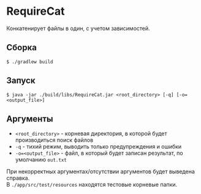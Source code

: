 # RequireCat
Конкатенирует файлы в один, с учетом зависимостей.

## Сборка
`$ ./gradlew build`

## Запуск
`$ java -jar ./build/libs/RequireCat.jar <root_directory> [-q] [-o=<output_file>]`

## Аргументы
* `<root_directory>` - корневая директория, в которой будет производиться поиск файлов
* `-q` - тихий режим, выводить только предупреждения и ошибки
* `-o=<output_file>` - файл, в который будет записан результат, по умолчанию `out.txt`

При некорректных аргументах/отсутствии аргументов будет выведена справка.  
В `./app/src/test/resources` находятся тестовые корневые папки.
